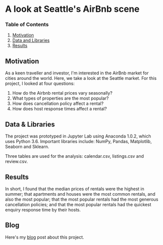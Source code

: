 # A look at Seattle's AirBnb scene

### Table of Contents

1. [Motivation](#motivation)
2. [Data and Libraries](#requirements)
4. [Results](#results)

## Motivation <a name="libraries"></a>

As a keen traveller and investor, I'm interested in the AirBnb market for cities around the world. Here, we take a look at the Seattle market. For this project, I looked at four questions:

1. How do the Airbnb rental prices vary seasonally?
2. What types of properties are the most popular?
3. How does cancellation policy affect a rental?
4. How does host response times affect a rental?

## Data & Libraries <a name="requirements"></a>

The project was prototyped in Jupyter Lab using Anaconda 1.0.2, which uses Python 3.6. Important libraries include: NumPy, Pandas, Matplotlib, Seaborn and Sklearn.

Three tables are used for the analysis: calendar.csv, listings.csv and review.csv.

## Results <a name="results"></a>

In short, I found that the median prices of rentals were the highest in summer; that apartments and houses were the most common rentals, and also the most popular; that the most popular rentals had the most generous cancellation policies; and that the most popular rentals had the quickest enquiry response time by their hosts.


## Blog <a name="results"></a>
Here's my [blog](https://medium.com/@col_jung/travelling-or-investing-seattles-airbnb-scene-a4d8e613a1ca) post about this project.